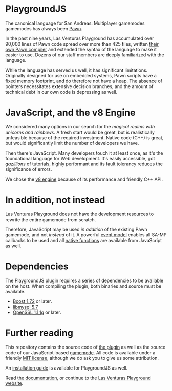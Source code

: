 # PlaygroundJS
The canonical language for San Andreas: Multiplayer gamemodes gamemodes has always been [Pawn](http://www.compuphase.com/pawn/pawn.htm).

In the past nine years, Las Venturas Playground has accumulated over 90,000 lines of Pawn code spread over more than 425 files, written [their own Pawn compiler](https://sa-mp.nl/development/tools/precompiler/) and extended the syntax of the language to make it easier to use. Dozens of our staff members are deeply familiarized with the language.

While the language has served us well, it has significant limitations. Originally designed for use on embedded systems, Pawn scripts have a fixed memory footprint, and do therefore not have a heap. The absence of pointers necessitates extensive decision branches, and the amount of technical debt in our own code is depressing as well.

# JavaScript, and the v8 Engine
We considered many options in our search for the _magical realms with unicorns and rainbows_. A fresh start would be great, but is realistically unfeasible because of the required investment. Native code (C++) is great, but would significantly limit the number of developers we have.

Then there's JavaScript. Many developers touch it at least once, as it's the foundational language for Web development. It's easily accessible, got _gazillions_ of tutorials, highly performant and its fault tolerancy reduces the significance of errors.

We chose the [v8 engine](https://code.google.com/p/v8/) because of its performance and friendly C++ API.

# In addition, not instead
Las Venturas Playground does not have the development resources to rewrite the entire gamemode from scratch.

Therefore, JavaScript may be used _in addition_ of the existing Pawn gamemode, and not _instead_ of it. A powerful [event model](docs/events.md) enables all SA-MP callbacks to be used and all [native functions](docs/natives.md) are available from JavaScript as well.

# Dependencies
The PlaygroundJS plugin requires a series of dependencies to be available on the host. When compiling the plugin, both binaries and source must be available.

  * [Boost 1.72](https://www.boost.org/) or later.
  * [libmysql 5.7](https://dev.mysql.com/doc/refman/5.7/en/)
  * [OpenSSL 1.1.1g](https://www.openssl.org/source/) or later.

# Further reading
This repository contains the source code of [the plugin](plugin/src) as well as the source code of our JavaScript-based [gamemode](javascript/). All code is available under a friendly [MIT license](LICENSE.md), although we do ask you to give us some attribution.

An [installation guide](INSTALL.md) is available for PlaygroundJS as well.

Read [the documentation](docs/), or continue to the [Las Venturas Playground website](https://sa-mp.nl/).